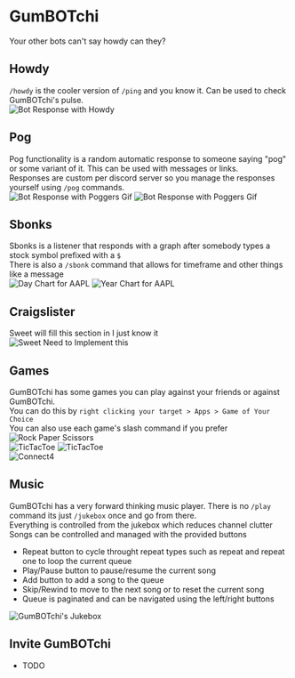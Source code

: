 # GumBOTchi

Your other bots can't say howdy can they?

## Howdy
`/howdy` is the cooler version of `/ping` and you know it. Can be used to check GumBOTchi's pulse.  
![Bot Response with Howdy](res/img/showcase/howdyshowcase.png)  

## Pog  
Pog functionality is a random automatic response to someone saying "pog" or some variant of it. This can be used with messages or links.  
Responses are custom per discord server so you manage the responses yourself using `/pog` commands.  
![Bot Response with Poggers Gif](res/img/showcase/pogshowcase.png)
![Bot Response with Poggers Gif](res/img/showcase/pogshowcase2.png)  

## Sbonks  
Sbonks is a listener that responds with a graph after somebody types a stock symbol prefixed with a `$`  
There is also a `/sbonk` command that allows for timeframe and other things like a message   
![Day Chart for AAPL](res/img/showcase/sbonksimplicit.png)
![Year Chart for AAPL](res/img/showcase/sbonkstimeframe.png)  

## Craigslister  
Sweet will fill this section in I just know it  
![Sweet Need to Implement this](res/img/showcase/craigslist.png)  

## Games  
GumBOTchi has some games you can play against your friends or against GumBOTchi.  
You can do this by `right clicking your target > Apps > Game of Your Choice`  
You can also use each game's slash command if you prefer  
![Rock Paper Scissors](res/img/showcase/rpsshowcase.png)  
![TicTacToe](res/img/showcase/tttinprogress.png) 
![TicTacToe](res/img/showcase/tttfinished.png)  
![Connect4](res/img/showcase/connect4showcase.png)  

## Music
GumBOTchi has a very forward thinking music player. There is no `/play` command its just `/jukebox` once and go from there.  
Everything is controlled from the jukebox which reduces channel clutter  
Songs can be controlled and managed with the provided buttons  
 - Repeat button to cycle throught repeat types such as repeat and repeat one to loop the current queue
 - Play/Pause button to pause/resume the current song
 - Add button to add a song to the queue
 - Skip/Rewind to move to the next song or to reset the current song
 - Queue is paginated and can be navigated using the left/right buttons  

![GumBOTchi's Jukebox](res/img/showcase/jukeboxshowcase.png) 

## Invite GumBOTchi

 - TODO
